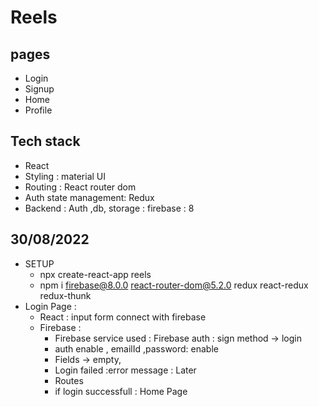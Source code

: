 # Reels

## pages
* Login
* Signup
* Home
* Profile
## Tech stack
* React 
* Styling : material UI
* Routing : React router dom
* Auth state management: Redux
* Backend : Auth ,db, storage : firebase : 8

## 30/08/2022
* SETUP
  * npx create-react-app reels
  * npm  i firebase@8.0.0  react-router-dom@5.2.0 redux react-redux redux-thunk
* Login Page : 
  * React : input form connect with firebase 
  * Firebase :
    * Firebase service used : Firebase auth : sign method -> login 
    *  auth enable , emailId ,password: enable
    *  Fields -> empty, 
    *  Login failed :error message  : Later  
    *  Routes  
    *  if login successfull  : Home Page 
   